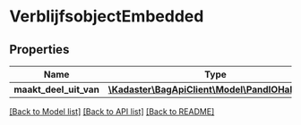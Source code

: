 # VerblijfsobjectEmbedded

## Properties
Name | Type | Description | Notes
------------ | ------------- | ------------- | -------------
**maakt_deel_uit_van** | [**\Kadaster\BagApiClient\Model\PandIOHalBasis[]**](PandIOHalBasis.md) |  | [optional] 

[[Back to Model list]](../../README.md#documentation-for-models) [[Back to API list]](../../README.md#documentation-for-api-endpoints) [[Back to README]](../../README.md)

